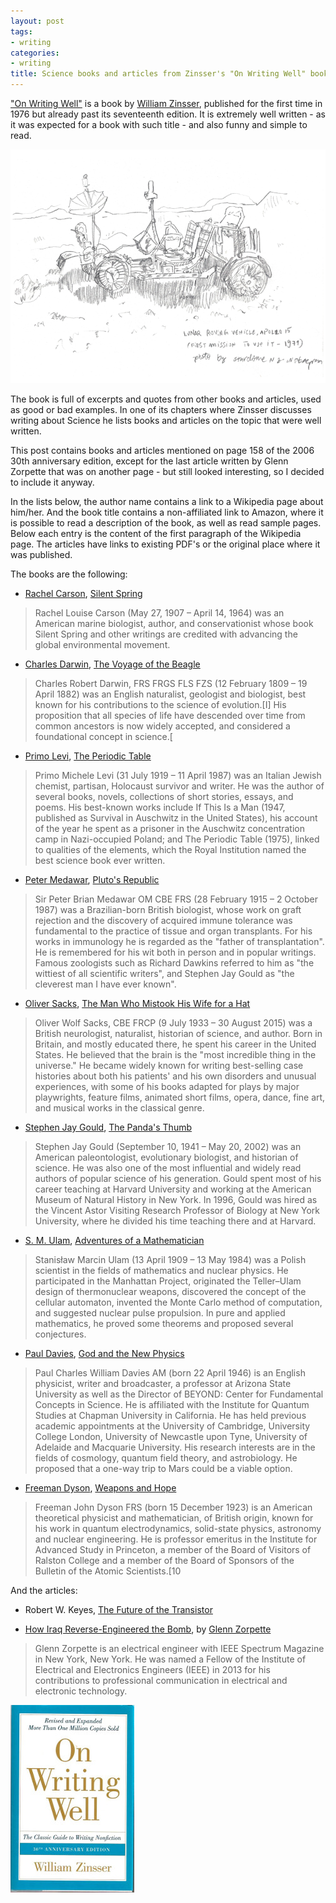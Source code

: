 ```yaml
---
layout: post
tags:
- writing
categories:
- writing
title: Science books and articles from Zinsser's "On Writing Well" book
---
```


["On Writing Well"](https://www.amazon.com/Writing-Well-Classic-Guide-Nonfiction/dp/0060891548)
is a book by [William Zinsser](https://en.wikipedia.org/wiki/William_Zinsser), published for the first time in 1976 but
already past its seventeenth edition. It is extremely well written - as it was expected
for a book with such title - and also funny and simple to read.

<img class="fluid" src="/assets/posts/2020-01-02-science-books-and-articles-from-zinssers-on-writing-well-book/lunar-vehicle.png" alt="A lunar vehicle">

The book is full of excerpts and quotes from other books and articles, used as good or bad examples.
In one of its chapters where Zinsser discusses writing about Science he lists
books and articles on the topic that were well written.

This post contains books and articles mentioned on page 158 of the 2006 30th anniversary edition,
except for the last article written by Glenn Zorpette that was on another page - but still looked
interesting, so I decided to include it anyway.

<!--more-->

In the lists below, the author name contains a link to a Wikipedia page about him/her. And
the book title contains a non-affiliated link to Amazon, where it is possible to read a description
of the book, as well as read sample pages. Below each entry is the content of the first
paragraph of the Wikipedia page. The articles have links to existing PDF's or the original place
where it was published.

The books are the following:

- [Rachel Carson](https://en.wikipedia.org/wiki/Rachel_Carson), [Silent Spring](https://www.amazon.com/Silent-Spring-Rachel-Carson/dp/0618249060)

>Rachel Louise Carson (May 27, 1907 – April 14, 1964) was an American marine biologist, author, and conservationist whose book Silent Spring and other writings are credited with advancing the global environmental movement. 

- [Charles Darwin](https://en.wikipedia.org/wiki/Charles_Darwin), [The Voyage of the Beagle](https://www.amazon.com/Voyage-Beagle-Illustrated-Charles-Darwins/dp/0760348138/ref=sr_1_1?keywords=voyage+beagle&qid=1577866460&s=books&sr=1-1)

>Charles Robert Darwin, FRS FRGS FLS FZS (12 February 1809 – 19 April 1882) was an English naturalist, geologist and biologist, best known for his contributions to the science of evolution.[I] His proposition that all species of life have descended over time from common ancestors is now widely accepted, and considered a foundational concept in science.[

- [Primo Levi](https://en.wikipedia.org/wiki/Primo_Levi), [The Periodic Table](https://www.amazon.com/Periodic-Everymans-Library-Contemporary-Classics/dp/0805210415/ref=sr_1_2?keywords=the+periodic+table&qid=1577866509&s=books&sr=1-2)

>Primo Michele Levi (31 July 1919 – 11 April 1987) was an Italian Jewish chemist, partisan, Holocaust survivor and writer. He was the author of several books, novels, collections of short stories, essays, and poems. His best-known works include If This Is a Man (1947, published as Survival in Auschwitz in the United States), his account of the year he spent as a prisoner in the Auschwitz concentration camp in Nazi-occupied Poland; and The Periodic Table (1975), linked to qualities of the elements, which the Royal Institution named the best science book ever written. 

- [Peter Medawar](https://en.wikipedia.org/wiki/Peter_Medawar), [Pluto's Republic](https://www.amazon.com/Plutos-Republic-Incorporating-Scientific-paperbacks/dp/0192830392/ref=sr_1_fkmr0_1?keywords=platos+republic+medawar&qid=1577866563&s=books&sr=1-1-fkmr0)

>Sir Peter Brian Medawar OM CBE FRS (28 February 1915 – 2 October 1987) was a Brazilian-born British biologist, whose work on graft rejection and the discovery of acquired immune tolerance was fundamental to the practice of tissue and organ transplants. For his works in immunology he is regarded as the "father of transplantation". He is remembered for his wit both in person and in popular writings. Famous zoologists such as Richard Dawkins referred to him as "the wittiest of all scientific writers", and Stephen Jay Gould as "the cleverest man I have ever known".

- [Oliver Sacks](https://en.wikipedia.org/wiki/Oliver_Sacks), [The Man Who Mistook His Wife for a Hat](https://www.amazon.com/Man-Who-Mistook-His-Wife/dp/1491514078)

>Oliver Wolf Sacks, CBE FRCP (9 July 1933 – 30 August 2015) was a British neurologist, naturalist, historian of science, and author. Born in Britain, and mostly educated there, he spent his career in the United States. He believed that the brain is the "most incredible thing in the universe." He became widely known for writing best-selling case histories about both his patients' and his own disorders and unusual experiences, with some of his books adapted for plays by major playwrights, feature films, animated short films, opera, dance, fine art, and musical works in the classical genre. 

- [Stephen Jay Gould](https://en.wikipedia.org/wiki/Stephen_Jay_Gould), [The Panda's Thumb](https://www.amazon.com/Pandas-Thumb-Reflections-Natural-History/dp/0393308197/ref=sr_1_5?keywords=Stephen+Jay+Gould&qid=1577866973&s=books&sr=1-5)

>Stephen Jay Gould (September 10, 1941 – May 20, 2002) was an American paleontologist, evolutionary biologist, and historian of science. He was also one of the most influential and widely read authors of popular science of his generation. Gould spent most of his career teaching at Harvard University and working at the American Museum of Natural History in New York. In 1996, Gould was hired as the Vincent Astor Visiting Research Professor of Biology at New York University, where he divided his time teaching there and at Harvard.

- [S. M. Ulam](https://en.wikipedia.org/wiki/Stanislaw_Ulam), [Adventures of a Mathematician](https://www.amazon.com/Adventures-Mathematician-S-M-Ulam/dp/0520071549/ref=sr_1_1?keywords=Adventures+of+a+Mathematician&qid=1577867376&s=books&sr=1-1)

>Stanisław Marcin Ulam (13 April 1909 – 13 May 1984) was a Polish scientist in the fields of mathematics and nuclear physics. He participated in the Manhattan Project, originated the Teller–Ulam design of thermonuclear weapons, discovered the concept of the cellular automaton, invented the Monte Carlo method of computation, and suggested nuclear pulse propulsion. In pure and applied mathematics, he proved some theorems and proposed several conjectures. 

- [Paul Davies](https://en.wikipedia.org/wiki/Paul_Davies), [God and the New Physics](https://www.amazon.com/God-New-Physics-Paul-Davies/dp/0671528068/ref=sr_1_1?keywords=God+and+the+New+Physics&qid=1577867035&s=books&sr=1-1)

>Paul Charles William Davies AM (born 22 April 1946) is an English physicist, writer and broadcaster, a professor at Arizona State University as well as the Director of BEYOND: Center for Fundamental Concepts in Science. He is affiliated with the Institute for Quantum Studies at Chapman University in California. He has held previous academic appointments at the University of Cambridge, University College London, University of Newcastle upon Tyne, University of Adelaide and Macquarie University. His research interests are in the fields of cosmology, quantum field theory, and astrobiology. He proposed that a one-way trip to Mars could be a viable option. 

- [Freeman Dyson](https://en.wikipedia.org/wiki/Freeman_Dyson), [Weapons and Hope](https://www.amazon.com/Weapons-Hope-Freeman-Dyson/dp/006039031X/ref=sr_1_1?keywords=Weapons+and+Hope&qid=1577867069&s=books&sr=1-1)

>Freeman John Dyson FRS (born 15 December 1923) is an American theoretical physicist and mathematician, of British origin, known for his work in quantum electrodynamics, solid-state physics, astronomy and nuclear engineering. He is professor emeritus in the Institute for Advanced Study in Princeton, a member of the Board of Visitors of Ralston College and a member of the Board of Sponsors of the Bulletin of the Atomic Scientists.[10

And the articles:

- Robert W. Keyes, [The Future of the Transistor](https://www.engr.colostate.edu/~menoni/IU193/2013/Articles/Q1297046B_TheFutureofTheTransistor.pdf)

- [How Iraq Reverse-Engineered the Bomb](https://ieeexplore.ieee.org/document/127370), by [Glenn Zorpette](https://en.wikipedia.org/wiki/Glenn_Zorpette)

>Glenn Zorpette is an electrical engineer with IEEE Spectrum Magazine in New York, New York. He was named a Fellow of the Institute of Electrical and Electronics Engineers (IEEE) in 2013 for his contributions to professional communication in electrical and electronic technology. 

<a href="https://www.amazon.com/Writing-Well-Classic-Guide-Nonfiction/dp/0060891548">
  <img class="ui image" src="/assets/posts/2020-01-02-science-books-and-articles-from-zinssers-on-writing-well-book/on-writing-well-cover.jpg" style="margin: 0 auto;" alt="Book cover">
</a>
